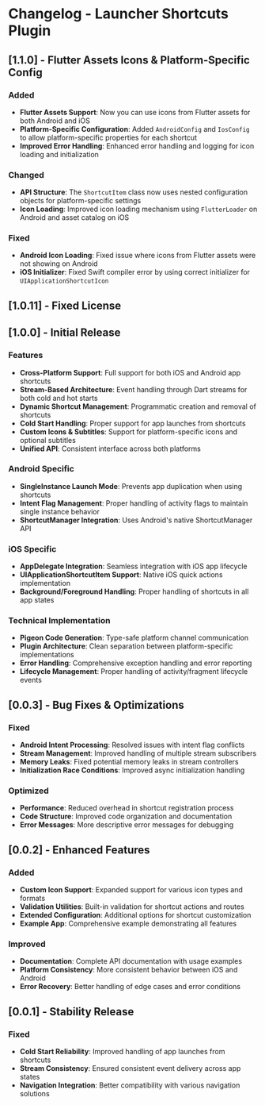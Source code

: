# Changelog - Launcher Shortcuts Plugin

## [1.1.0] - Flutter Assets Icons & Platform-Specific Config

### Added

- **Flutter Assets Support**: Now you can use icons from Flutter assets for both Android and iOS
- **Platform-Specific Configuration**: Added `AndroidConfig` and `IosConfig` to allow
  platform-specific properties for each shortcut
- **Improved Error Handling**: Enhanced error handling and logging for icon loading and
  initialization

### Changed

- **API Structure**: The `ShortcutItem` class now uses nested configuration objects for
  platform-specific settings
- **Icon Loading**: Improved icon loading mechanism using `FlutterLoader` on Android and asset
  catalog on iOS

### Fixed

- **Android Icon Loading**: Fixed issue where icons from Flutter assets were not showing on Android
- **iOS Initializer**: Fixed Swift compiler error by using correct initializer for
  `UIApplicationShortcutIcon`

## [1.0.11] - Fixed License

## [1.0.0] - Initial Release

### Features

- **Cross-Platform Support**: Full support for both iOS and Android app shortcuts
- **Stream-Based Architecture**: Event handling through Dart streams for both cold and hot starts
- **Dynamic Shortcut Management**: Programmatic creation and removal of shortcuts
- **Cold Start Handling**: Proper support for app launches from shortcuts
- **Custom Icons & Subtitles**: Support for platform-specific icons and optional subtitles
- **Unified API**: Consistent interface across both platforms

### Android Specific

- **SingleInstance Launch Mode**: Prevents app duplication when using shortcuts
- **Intent Flag Management**: Proper handling of activity flags to maintain single instance behavior
- **ShortcutManager Integration**: Uses Android's native ShortcutManager API

### iOS Specific

- **AppDelegate Integration**: Seamless integration with iOS app lifecycle
- **UIApplicationShortcutItem Support**: Native iOS quick actions implementation
- **Background/Foreground Handling**: Proper handling of shortcuts in all app states

### Technical Implementation

- **Pigeon Code Generation**: Type-safe platform channel communication
- **Plugin Architecture**: Clean separation between platform-specific implementations
- **Error Handling**: Comprehensive exception handling and error reporting
- **Lifecycle Management**: Proper handling of activity/fragment lifecycle events

## [0.0.3] - Bug Fixes & Optimizations

### Fixed

- **Android Intent Processing**: Resolved issues with intent flag conflicts
- **Stream Management**: Improved handling of multiple stream subscribers
- **Memory Leaks**: Fixed potential memory leaks in stream controllers
- **Initialization Race Conditions**: Improved async initialization handling

### Optimized

- **Performance**: Reduced overhead in shortcut registration process
- **Code Structure**: Improved code organization and documentation
- **Error Messages**: More descriptive error messages for debugging

## [0.0.2] - Enhanced Features

### Added

- **Custom Icon Support**: Expanded support for various icon types and formats
- **Validation Utilities**: Built-in validation for shortcut actions and routes
- **Extended Configuration**: Additional options for shortcut customization
- **Example App**: Comprehensive example demonstrating all features

### Improved

- **Documentation**: Complete API documentation with usage examples
- **Platform Consistency**: More consistent behavior between iOS and Android
- **Error Recovery**: Better handling of edge cases and error conditions

## [0.0.1] - Stability Release

### Fixed

- **Cold Start Reliability**: Improved handling of app launches from shortcuts
- **Stream Consistency**: Ensured consistent event delivery across app states
- **Navigation Integration**: Better compatibility with various navigation solutions